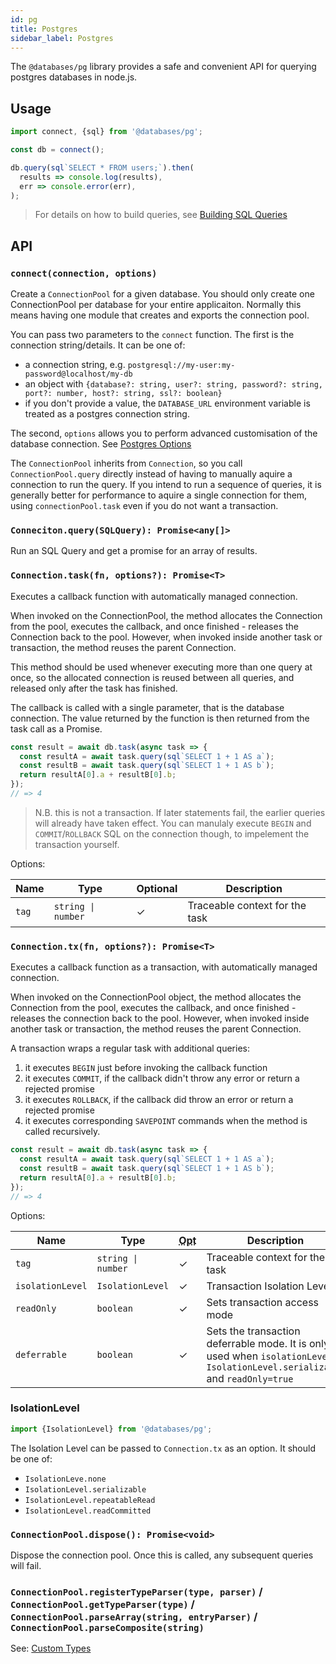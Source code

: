 ```yaml
---
id: pg
title: Postgres
sidebar_label: Postgres
---
```


The `@databases/pg` library provides a safe and convenient API for querying postgres databases in node.js.

## Usage

```ts
import connect, {sql} from '@databases/pg';

const db = connect();

db.query(sql`SELECT * FROM users;`).then(
  results => console.log(results),
  err => console.error(err),
);
```

> For details on how to build queries, see [Building SQL Queries](sql.md)

## API

### ``` connect(connection, options) ```

Create a `ConnectionPool` for a given database. You should only create one ConnectionPool per database for your entire applicaiton. Normally this means having one module that creates and exports the connection pool.

You can pass two parameters to the `connect` function. The first is the connection string/details. It can be one of:

 * a connection string, e.g. `postgresql://my-user:my-password@localhost/my-db`
 * an object with `{database?: string, user?: string, password?: string, port?: number, host?: string, ssl?: boolean}`
 * if you don't provide a value, the `DATABASE_URL` environment variable is treated as a postgres connection string.

The second, `options` allows you to perform advanced customisation of the database connection. See [Postgres Options](pg-options.md)

The `ConnectionPool` inherits from `Connection`, so you call `ConnectionPool.query` directly instead of having to manually aquire a connection to run the query. If you intend to run a sequence of queries, it is generally better for performance to aquire a single connection for them, using `connectionPool.task` even if you do not want a transaction.

### ``` Conneciton.query(SQLQuery): Promise<any[]> ```

Run an SQL Query and get a promise for an array of results.

### ``` Connection.task(fn, options?): Promise<T> ```

Executes a callback function with automatically managed connection.

When invoked on the ConnectionPool, the method allocates the Connection from the pool, executes the callback, and once finished - releases the Connection back to the pool. However, when invoked inside another task or transaction, the method reuses the parent Connection.

This method should be used whenever executing more than one query at once, so the allocated connection is reused between all queries, and released only after the task has finished.

The callback is called with a single parameter, that is the database connection. The value returned by the function is then returned from the task call as a Promise.

```ts
const result = await db.task(async task => {
  const resultA = await task.query(sql`SELECT 1 + 1 AS a`);
  const resultB = await task.query(sql`SELECT 1 + 1 AS b`);
  return resultA[0].a + resultB[0].b;
});
// => 4
```

> N.B. this is not a transaction. If later statements fail, the earlier queries will already have taken effect. You can manulaly execute `BEGIN` and `COMMIT`/`ROLLBACK` SQL on the connection though, to impelement the transaction yourself.

Options:

Name | Type | Optional | Description
-----|-------|---------|------------
`tag` | <code>string &#124; number</code> | ✓ | Traceable context for the task

### ``` Connection.tx(fn, options?): Promise<T> ```

Executes a callback function as a transaction, with automatically managed connection.

When invoked on the ConnectionPool object, the method allocates the Connection from the pool, executes the callback, and once finished - releases the connection back to the pool. However, when invoked inside another task or transaction, the method reuses the parent Connection.

A transaction wraps a regular task with additional queries:

1. it executes `BEGIN` just before invoking the callback function
2. it executes `COMMIT`, if the callback didn't throw any error or return a rejected promise
3. it executes `ROLLBACK`, if the callback did throw an error or return a rejected promise
4. it executes corresponding `SAVEPOINT` commands when the method is called recursively.

```ts
const result = await db.task(async task => {
  const resultA = await task.query(sql`SELECT 1 + 1 AS a`);
  const resultB = await task.query(sql`SELECT 1 + 1 AS b`);
  return resultA[0].a + resultB[0].b;
});
// => 4
```

Options:

Name | Type | <abbr title="Optional">Opt</abbr> | Description
-----|-------|---------|------------
`tag` | <code>string &#124; number</code> | ✓ | Traceable context for the task
`isolationLevel` | `IsolationLevel` | ✓ | Transaction Isolation Level
`readOnly` | `boolean` | ✓ | Sets transaction access mode
`deferrable` | `boolean` | ✓ | Sets the transaction deferrable mode. It is only used when `isolationLevel` is `IsolationLevel.serializable` and `readOnly=true`

### IsolationLevel

```ts
import {IsolationLevel} from '@databases/pg';
```

The Isolation Level can be passed to `Connection.tx` as an option. It should be one of:

* `IsolationLeve.none`
* `IsolationLevel.serializable`
* `IsolationLevel.repeatableRead`
* `IsolationLevel.readCommitted`

### ``` ConnectionPool.dispose(): Promise<void> ```

Dispose the connection pool. Once this is called, any subsequent queries will fail.

### ``` ConnectionPool.registerTypeParser(type, parser) ``` / ``` ConnectionPool.getTypeParser(type) ``` / ``` ConnectionPool.parseArray(string, entryParser) ``` / ``` ConnectionPool.parseComposite(string) ```

See: [Custom Types](pg-custom-types.md)
